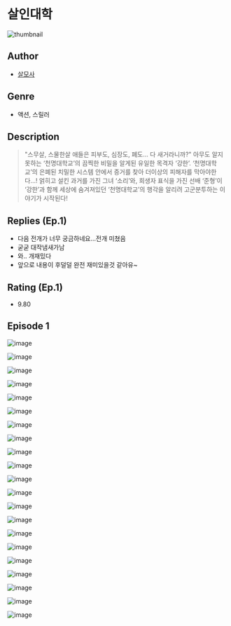 # 살인대학
![thumbnail](https://image-comic.pstatic.net/user_contents_data/challenge_comic/2023/05/23/365550/upload_4049353317123504483_480x623.jpeg)

## Author
- [살모사](https://comic.naver.com/artistTitle?id=365550)

## Genre
- 액션, 스릴러

## Description
> "스무살, 스물한살 애들은 피부도, 심장도, 폐도... 다 새거라니까?" 아무도 알지 못하는 ‘천명대학교’의 끔찍한 비밀을 알게된 유일한 목격자 ‘강한’. ‘천명대학교’의 은폐된 치밀한 시스템 안에서 증거를 찾아 더이상의 피해자를 막아야한다...! 얽히고 설킨 과거를 가진 그녀 ‘소리’와, 희생자 표식을 가진 선배 ‘준형’이 ‘강한’과 함께 세상에 숨겨져있던 ‘천명대학교’의 행각을 알리려 고군분투하는 이야기가 시작된다!

## Replies (Ep.1)
- 다음 전개가 너무 궁금하네요...전개 미쳤음
- 굳굳 대작냄새가남
- 와.. 개재밌다
- 앞으로 내용이 후덜덜 완전 재미있을것 같아유~

## Rating (Ep.1)
- 9.80

## Episode 1
![image](https://image-comic.pstatic.net/user_contents_data/challenge_comic/2023/05/23/365550/upload_3691042281745364321.jpeg)

![image](https://image-comic.pstatic.net/user_contents_data/challenge_comic/2023/05/23/365550/upload_7305181881096561509.jpeg)

![image](https://image-comic.pstatic.net/user_contents_data/challenge_comic/2023/05/23/365550/upload_3990582218056021814.jpeg)

![image](https://image-comic.pstatic.net/user_contents_data/challenge_comic/2023/05/23/365550/upload_3558517037933748534.jpeg)

![image](https://image-comic.pstatic.net/user_contents_data/challenge_comic/2023/05/23/365550/upload_3761970471968989493.jpeg)

![image](https://image-comic.pstatic.net/user_contents_data/challenge_comic/2023/05/23/365550/upload_3703478630030271588.jpeg)

![image](https://image-comic.pstatic.net/user_contents_data/challenge_comic/2023/05/23/365550/upload_3833189125682706224.jpeg)

![image](https://image-comic.pstatic.net/user_contents_data/challenge_comic/2023/05/23/365550/upload_7148681794092808290.jpeg)

![image](https://image-comic.pstatic.net/user_contents_data/challenge_comic/2023/05/23/365550/upload_7365134929344476466.jpeg)

![image](https://image-comic.pstatic.net/user_contents_data/challenge_comic/2023/05/23/365550/upload_3702860701039408944.jpeg)

![image](https://image-comic.pstatic.net/user_contents_data/challenge_comic/2023/05/23/365550/upload_7233453220649132601.jpeg)

![image](https://image-comic.pstatic.net/user_contents_data/challenge_comic/2023/05/23/365550/upload_3617060344689930296.jpeg)

![image](https://image-comic.pstatic.net/user_contents_data/challenge_comic/2023/05/23/365550/upload_7089852406533874278.jpeg)

![image](https://image-comic.pstatic.net/user_contents_data/challenge_comic/2023/05/23/365550/upload_3834876862475559991.jpeg)

![image](https://image-comic.pstatic.net/user_contents_data/challenge_comic/2023/05/23/365550/upload_3907217066069222706.jpeg)

![image](https://image-comic.pstatic.net/user_contents_data/challenge_comic/2023/05/23/365550/upload_4135484454630482224.jpeg)

![image](https://image-comic.pstatic.net/user_contents_data/challenge_comic/2023/05/23/365550/upload_4050481222847312437.jpeg)

![image](https://image-comic.pstatic.net/user_contents_data/challenge_comic/2023/05/23/365550/upload_7077750288151557945.jpeg)

![image](https://image-comic.pstatic.net/user_contents_data/challenge_comic/2023/05/23/365550/upload_3546074950716842551.jpeg)

![image](https://image-comic.pstatic.net/user_contents_data/challenge_comic/2023/05/23/365550/upload_4121980274239287650.jpeg)

![image](https://image-comic.pstatic.net/user_contents_data/challenge_comic/2023/05/23/365550/upload_7305461349498302821.jpeg)
